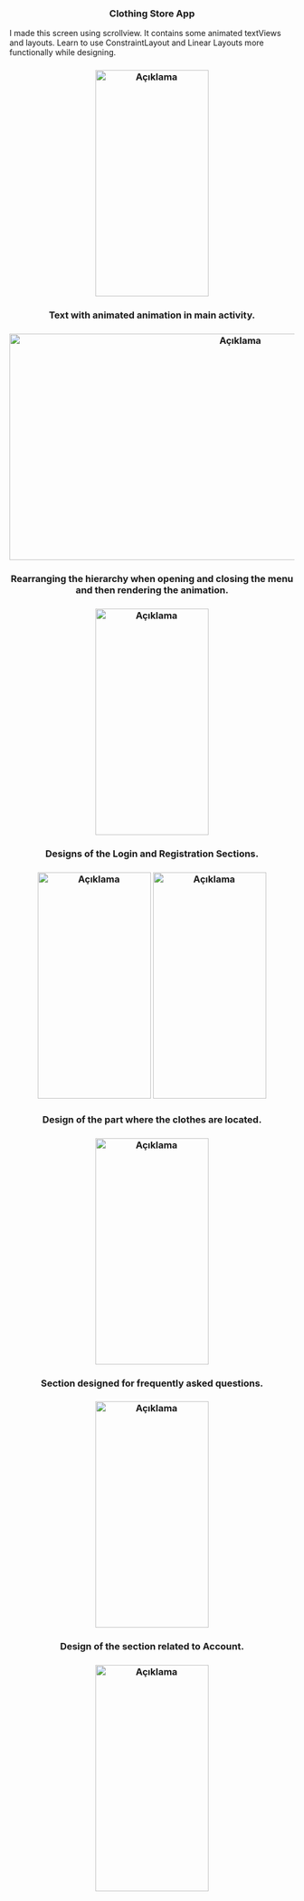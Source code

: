 <h3 align="center">Clothing Store App</h3>

I made this screen using scrollview. It contains some animated textViews and layouts. Learn to use ConstraintLayout and Linear Layouts more functionally while designing.

<h3 align="center"><img src="https://github.com/MuhammetEmirErkut/Clothing-Store-App/assets/147542769/3a3bb06b-caf9-448e-93a8-e14f1605aa5c" alt="Açıklama" height="400" width="200"></h3>

</p>

<h3 align="center">Text with animated animation in main activity.</h3>

<h3 align="center"><img src="https://github.com/MuhammetEmirErkut/Clothing-Store-App/assets/147542769/97f54347-d0d4-4ec4-b834-c55e61df5647" alt="Açıklama" height="400" width="800"> </a> 

<h3 align="center">Rearranging the hierarchy when opening and closing the menu and then rendering the animation.</h3>

<h3 align="center"><img src="https://github.com/MuhammetEmirErkut/Clothing-Store-App/assets/147542769/0b2696c2-7227-4488-b607-1d1327147713" alt="Açıklama" height="400" width="200"> </a> 


<h3 align="center">Designs of the Login and Registration Sections.</h3>

<h3 align="center"><img src="https://github.com/MuhammetEmirErkut/Clothing-Store-App/assets/147542769/4eb6e573-3d98-47f8-92b0-08bd2ee9d986" alt="Açıklama" height="400" width="200"> </a> 
<img src="https://github.com/MuhammetEmirErkut/Clothing-Store-App/assets/147542769/5bfe712e-1eb2-459a-9232-68ac4242d38b" alt="Açıklama" height="400" width="200"></h3>

<h3 align="center">Design of the part where the clothes are located.</h3>

<h3 align="center"><img src="https://github.com/MuhammetEmirErkut/Clothing-Store-App/assets/147542769/07009069-d3bd-42ea-9f32-c3ade420431f" alt="Açıklama" height="400" width="200"></h3>

<h3 align="center">Section designed for frequently asked questions.</h3>

<h3 align="center"><img src="https://github.com/MuhammetEmirErkut/Clothing-Store-App/assets/147542769/f42c2ec5-1110-4fee-8767-0599c8cc50ef" alt="Açıklama" height="400" width="200"></h3>

<h3 align="center">Design of the section related to Account.</h3>

<h3 align="center"><img src="https://github.com/MuhammetEmirErkut/Clothing-Store-App/assets/147542769/781ba5a3-8909-4452-b6f9-1fdde8ead32a" alt="Açıklama" height="400" width="200"></h3>
